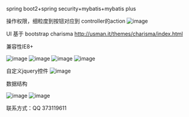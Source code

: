 spring boot2+spring security+mybatis+mybatis plus

操作权限，细粒度到按钮对应到 controller的action
![image](https://raw.githubusercontent.com/roytian1217/rt-mag/master/rt-mag/src/main/webapp/resource/images/readme/domain.png)

UI 基于 bootstrap charisma http://usman.it/themes/charisma/index.html

兼容性IE8+

![image](https://raw.githubusercontent.com/roytian1217/rt-mag/master/rt-mag/src/main/webapp/resource/images/readme/login.png)
![image](https://raw.githubusercontent.com/roytian1217/rt-mag/master/rt-mag/src/main/webapp/resource/images/readme/index.png)
![image](https://raw.githubusercontent.com/roytian1217/rt-mag/master/rt-mag/src/main/webapp/resource/images/readme/selop.png)
![image](https://raw.githubusercontent.com/roytian1217/rt-mag/master/rt-mag/src/main/webapp/resource/images/readme/selaction.png)

自定义jquery控件
![image](https://raw.githubusercontent.com/roytian1217/rt-mag/master/rt-mag/src/main/webapp/resource/images/readme/kj.png)

数据结构

![image](https://raw.githubusercontent.com/roytian1217/rt-mag/master/rt-mag/src/main/webapp/resource/images/readme/datastructure1.png)
![image](https://raw.githubusercontent.com/roytian1217/rt-mag/master/rt-mag/src/main/webapp/resource/images/readme/datastructure2.png)

联系方式：QQ 373119611
